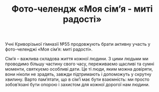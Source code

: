 ﻿---
title: Фото-челендж «Моя сім’я - миті радості»
---

Учні Криворізької гімназії №55 продовжують брати активну участь у фото-челенджі «Моя сім’я: миті радості».

Сім’я – важлива складова життя кожної людини. З цими людьми ми проводимо більшу частину свого часу, переживаємо щасливі та сумні моменти, святкуємо особливі дати. Це ті люди, яким можна довіряти, вони ніколи не зрадять, завжди підтримають і допоможуть у скрутну хвилину. Варто пам’ятати, що в сім’ї має бути взаємність: ми просто зобов’язані бути опорою і захистом для кожної дорогої нам людини.

<slideshow />
